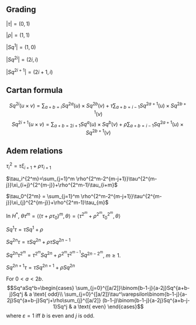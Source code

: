 ## Grading
$|\tau|=(0, 1)$

$|\rho|=(1, 1)$

$|Sq^1|=(1, 0)$

$|Sq^{2i}|=(2i, i)$

$|Sq^{2i+1}|=(2i+1, i)$

## Cartan formula
$$Sq^{2i}(u\times v)=\sum_{a+b=i}Sq^{2a}(u)\times Sq^{2b}(v)+\tau\sum_{a+b=i-1}Sq^{2a+1}(u)\times Sq^{2b+1}(v)$$
$$Sq^{2i+1}(u\times v)=\sum_{a+b=2i+1}Sq^{a}(u)\times Sq^{b}(v)+\rho\sum_{a+b=i-1}Sq^{2a+1}(u)\times Sq^{2b+1}(v)$$

## Adem relations
$\tau_i^2=\tau\xi_{i+1}+\rho\tau_{i+1}$

$\tau_i^{2^m}=\sum_{j=1}^m \rho^{2^m-2^{m-j+1}}\tau^{2^{m-j}}\xi_{i+j}^{2^{m-j}}+\rho^{2^m-1}\tau_{i+m}$

$\tau_0^{2^m} = \sum_{j=1}^m \rho^{2^m-2^{m-j+1}}\tau^{2^{m-j}}\xi_{j}^{2^{m-j}}+\rho^{2^m-1}\tau_{m}$

In $H^*$, $\theta \tau^m=\langle (\tau+\rho\tau_0)^m, \theta \rangle = \langle \tau^{2^m}+\rho^{2^m}\tau_0^{2^m}, \theta \rangle$

$Sq^1\tau=\tau Sq^1+\rho$

$Sq^{2n}\tau=\tau Sq^{2n}+ \rho\tau Sq^{2n-1}$

$Sq^{2n}\tau^{2^m}=\tau^{2^m}Sq^{2n}+\rho^{2^m}\tau^{2^{m-1}}Sq^{2n-2^m}$, $m\ge 1$.

$Sq^{2n+1}\tau=\tau Sq^{2n+1} + \rho Sq^{2n}$

For $0<a<2b$.
$$Sq^aSq^b=\begin{cases}
\sum_{j=0}^{[a/2]}\binom{b-1-j}{a-2j}Sq^{a+b-j}Sq^j & a \text{ odd}\\
\sum_{j=0}^{[a/2]}\tau^\varepsilon\binom{b-1-j}{a-2j}Sq^{a+b-j}Sq^j+\rho\sum_{j}^{[a/2]} (b-1-j)\binom{b-1-j}{a-2j}Sq^{a+b-j-1}Sq^j & a \text{ even}
\end{cases}$$
where $\varepsilon=1$ iff $b$ is even and $j$ is odd.